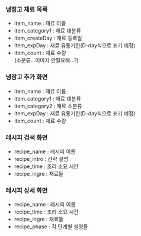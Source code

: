 ### 냉장고 재료 목록
- item_name : 재료 이름
- item_category1 : 재료 대분류
- item_createDay : 재료 등록일
- item_expDay : 재료 유통기한(D-day식으로 표기 예정)
- item_count : 재료 수량<br>
(소분류...이미지 안필요해...?)

### 냉장고 추가 화면
- item_name : 재료 이름
- item_category1 : 재료 대분류
- item_category2 : 재료 소분류
- item_expDay : 재료 유통기한(D-day식으로 표기 예정)
- item_count : 재료 수량

### 레시피 검색 화면
- recipe_name : 레시피 이름
- recipe_intro : 간략 설명
- recipe_time : 조리 소요 시간
- recipe_ingre : 재료들

### 레시피 상세 화면
- recipe_name : 레시피 이름
- recipe_time : 조리 소요 시간
- recipe_ingre : 재료들
- recipe_phase : 각 단계별 설명들
